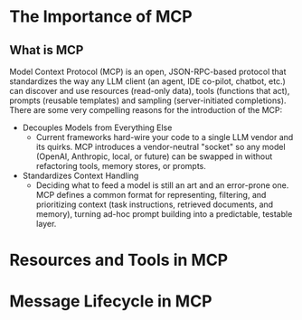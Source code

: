 # The Importance of MCP

## What is MCP

Model Context Protocol (MCP) is an open, JSON-RPC-based protocol that standardizes the way any LLM client (an agent, IDE co-pilot, chatbot, etc.) can discover and use resources (read-only data), tools (functions that act), prompts (reusable templates) and sampling (server-initiated completions). There are some very compelling reasons for the introduction of the MCP:
- Decouples Models from Everything Else
    - Current frameworks hard-wire your code to a single LLM vendor and its quirks. MCP introduces a vendor-neutral "socket" so any model (OpenAI, Anthropic, local, or future) can be swapped in without refactoring tools, memory stores, or prompts.
- Standardizes Context Handling
    - Deciding what to feed a model is still an art and an error-prone one. MCP defines a common format for representing, filtering, and prioritizing context (task instructions, retrieved documents, and memory), turning ad-hoc prompt building into a predictable, testable layer.

# Resources and Tools in MCP


# Message Lifecycle in MCP
